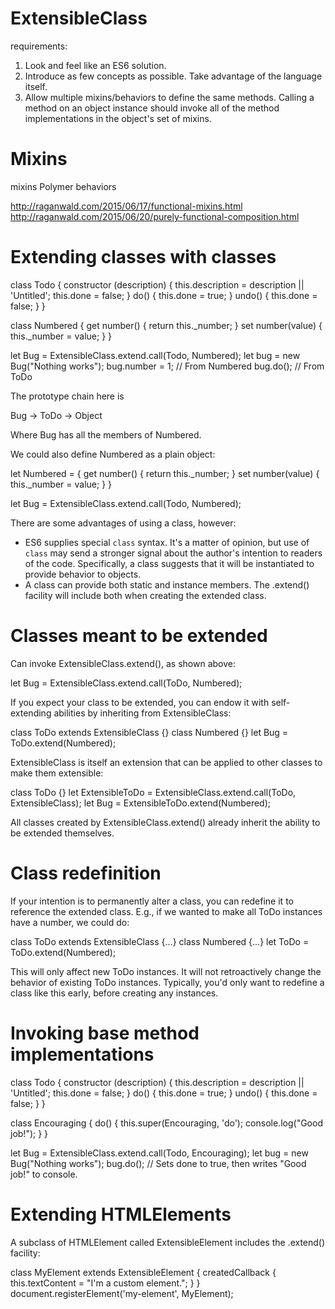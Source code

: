 ExtensibleClass
===============

requirements:
1. Look and feel like an ES6 solution.
2. Introduce as few concepts as possible. Take advantage of the language itself.
3. Allow multiple mixins/behaviors to define the same methods. Calling a method
   on an object instance should invoke all of the method implementations in the
   object's set of mixins.


Mixins
======

mixins
Polymer behaviors

http://raganwald.com/2015/06/17/functional-mixins.html
http://raganwald.com/2015/06/20/purely-functional-composition.html


Extending classes with classes
==============================

  class Todo {
    constructor (description) {
      this.description = description || 'Untitled';
      this.done = false;
    }
    do() {
      this.done = true;
    }
    undo() {
      this.done = false;
    }
  }

  class Numbered {
    get number() {
      return this._number;
    }
    set number(value) {
      this._number = value;
    }
  }

  let Bug = ExtensibleClass.extend.call(Todo, Numbered);
  let bug = new Bug("Nothing works");
  bug.number = 1; // From Numbered
  bug.do();       // From ToDo


The prototype chain here is

  Bug -> ToDo -> Object

Where Bug has all the members of Numbered.

We could also define Numbered as a plain object:

  let Numbered = {
    get number() {
      return this._number;
    }
    set number(value) {
      this._number = value;
    }
  }

  let Bug = ExtensibleClass.extend.call(Todo, Numbered);

There are some advantages of using a class, however:

* ES6 supplies special `class` syntax. It's a matter of opinion, but use of
  `class` may send a stronger signal about the author's intention to readers of
  the code. Specifically, a class suggests that it will be instantiated to
  provide behavior to objects.
* A class can provide both static and instance members. The .extend() facility
  will include both when creating the extended class.


Classes meant to be extended
============================

Can invoke ExtensibleClass.extend(), as shown above:

  let Bug = ExtensibleClass.extend.call(ToDo, Numbered);

If you expect your class to be extended, you can endow it with self-extending
abilities by inheriting from ExtensibleClass:

  class ToDo extends ExtensibleClass {}
  class Numbered {}
  let Bug = ToDo.extend(Numbered);

ExtensibleClass is itself an extension that can be applied to other classes
to make them extensible:

  class ToDo {}
  let ExtensibleToDo = ExtensibleClass.extend.call(ToDo, ExtensibleClass);
  let Bug = ExtensibleToDo.extend(Numbered);

All classes created by ExtensibleClass.extend() already inherit the ability
to be extended themselves.


Class redefinition
==================

If your intention is to permanently alter a class, you can redefine it to
reference the extended class. E.g., if we wanted to make all ToDo instances
have a number, we could do:

  class ToDo extends ExtensibleClass {...}
  class Numbered {...}
  let ToDo = ToDo.extend(Numbered);

This will only affect new ToDo instances. It will not retroactively change
the behavior of existing ToDo instances. Typically, you'd only want to redefine
a class like this early, before creating any instances.


Invoking base method implementations
====================================

  class Todo {
    constructor (description) {
      this.description = description || 'Untitled';
      this.done = false;
    }
    do() {
      this.done = true;
    }
    undo() {
      this.done = false;
    }
  }

  class Encouraging {
    do() {
      this.super(Encouraging, 'do');
      console.log("Good job!");
    }
  }

  let Bug = ExtensibleClass.extend.call(Todo, Encouraging);
  let bug = new Bug("Nothing works");
  bug.do();       // Sets done to true, then writes "Good job!" to console.


Extending HTMLElements
======================

A subclass of HTMLElement called ExtensibleElement includes the .extend()
facility:

  class MyElement extends ExtensibleElement {
    createdCallback {
      this.textContent = "I'm a custom element.";
    }
  }
  document.registerElement('my-element', MyElement);

